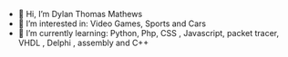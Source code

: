 - 👋 Hi, I’m Dylan Thomas Mathews
- 👀 I’m interested in: Video Games, Sports and Cars
- 🌱 I’m currently learning: Python, Php, CSS , Javascript, packet tracer, VHDL , Delphi , assembly and C++


<!---
Dylanzo-55/Dylanzo-55 is a ✨ special ✨ repository because its `README.md` (this file) appears on your GitHub profile.
You can click the Preview link to take a look at your changes.
--->
